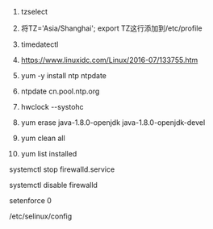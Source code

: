 1. tzselect

2. 将TZ='Asia/Shanghai'; export TZ这行添加到/etc/profile

3. timedatectl

4. https://www.linuxidc.com/Linux/2016-07/133755.htm

5. yum -y install ntp ntpdate

6.  ntpdate cn.pool.ntp.org

7. hwclock --systohc


8. yum erase java-1.8.0-openjdk java-1.8.0-openjdk-devel

9. yum clean all

10. yum list installed





systemctl stop firewalld.service

 systemctl disable firewalld



 setenforce 0

 /etc/selinux/config



